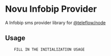 # Novu Infobip Provider

A Infobip sms provider library for [@teleflow/node](https://github.com/khulnasoft/teleflow)

## Usage

```javascript
    FILL IN THE INITIALIZATION USAGE
```
